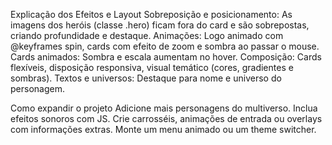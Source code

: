 Explicação dos Efeitos e Layout
Sobreposição e posicionamento: As imagens dos heróis (classe .hero) ficam fora do card e são sobrepostas, criando profundidade e destaque.
Animações: Logo animado com @keyframes spin, cards com efeito de zoom e sombra ao passar o mouse.
Cards animados: Sombra e escala aumentam no hover.
Composição: Cards flexíveis, disposição responsiva, visual temático (cores, gradientes e sombras).
Textos e universos: Destaque para nome e universo do personagem.



Como expandir o projeto
Adicione mais personagens do multiverso.
Inclua efeitos sonoros com JS.
Crie carrosséis, animações de entrada ou overlays com informações extras.
Monte um menu animado ou um theme switcher.
